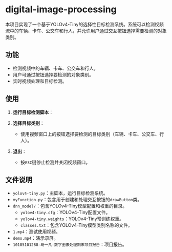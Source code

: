 # digital-image-processing

本项目实现了一个基于YOLOv4-Tiny的选择性目标检测系统。系统可以检测视频流中的车辆、卡车、公交车和行人，并允许用户通过交互按钮选择需要检测的对象类别。

## 功能
- 检测视频中的车辆、卡车、公交车和行人。
- 用户可通过按钮选择要检测的对象类别。
- 实时视频处理和目标检测。

## 使用
1. **运行目标检测脚本**：

2. **选择目标类别**：
    - 使用视频窗口上的按钮选择要检测的目标类别（车辆、卡车、公交车、行人）。

3. **退出**：
    - 按`ESC`键停止检测并关闭视频窗口。

## 文件说明
- `yolov4-tiny.py`：主脚本，运行目标检测系统。
- `myFunction.py`：包含用于创建和处理交互按钮的`drawButton`类。
- `dnn_model/`：包含YOLOv4-Tiny模型配置和权重的目录。
    - `yolov4-tiny.cfg`：YOLOv4-Tiny配置文件。
    - `yolov4-tiny.weights`：YOLOv4-Tiny预训练权重。
    - `classes.txt`：包含YOLOv4-Tiny模型类别名称的文件。
- `1.mp4`：测试使用视频。
- `demo.mp4`：演示录屏。
- `10185101288-马一凡-数字图像处理期末项目报告`：项目报告。
